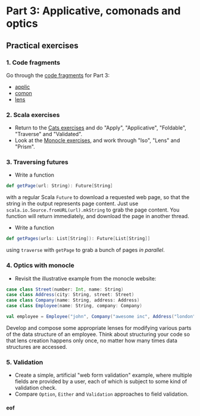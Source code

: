 # Part 3: Applicative, comonads and optics

## Practical exercises

### 1. Code fragments

Go through the [code fragments](../fragments/) for Part 3:

* [applic](../fragments/part3s-applic.scala)
* [comon](../fragments/part3s-comon.scala)
* [lens](../fragments/part3s-lens.scala)

### 2. Scala exercises

* Return to the [Cats exercises](https://www.scala-exercises.org/cats/apply) and do "Apply", "Applicative", "Foldable", "Traverse" and "Validated".
* Look at the [Monocle exercises](https://www.scala-exercises.org/monocle/iso), and work through "Iso", "Lens" and "Prism".

### 3. Traversing futures

* Write a function
```scala
def getPage(url: String): Future[String]
```
with a regular Scala `Future` to download a requested web page, so that the string in the output represents page content. Just use `scala.io.Source.fromURL(url).mkString` to grab the page content. You function will return immediately, and download the page in another thread.
* Write a function
```scala
def getPages(urls: List[String]): Future[List[String]]
```
using `traverse` with `getPage` to grab a bunch of pages *in parallel*.

### 4. Optics with monocle

* Revisit the illustrative example from the monocle website:
```scala
case class Street(number: Int, name: String)
case class Address(city: String, street: Street)
case class Company(name: String, address: Address)
case class Employee(name: String, company: Company)

val employee = Employee("john", Company("awesome inc", Address("london", Street(23, "high street"))))
```
Develop and compose some appropriate lenses for modifying various parts of the data structure of an employee. Think about structuring your code so that lens creation happens only once, no matter how many times data structures are accessed.

### 5. Validation

* Create a simple, artificial "web form validation" example, where multiple fields are provided by a user, each of which is subject to some kind of validation check.
* Compare `Option`, `Either` and `Validation` approaches to field validation.


#### eof

